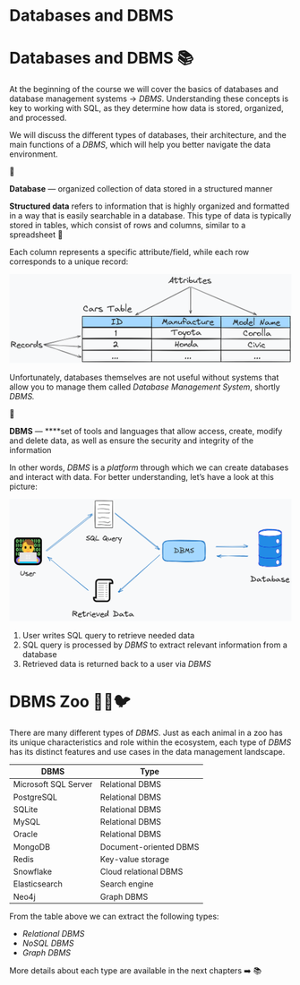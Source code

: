 # Databases and DBMS

# Databases and DBMS 📚

At the beginning of the course we will cover the basics of databases and database management systems → *DBMS*. Understanding these concepts is key to working with SQL, as they determine how data is stored, organized, and processed. 

We will discuss the different types of databases, their architecture, and the main functions of a *DBMS*, which will help you better navigate the data environment.

<aside>
📖

**Database** — organized collection of data stored in a structured manner

</aside>

**Structured data** refers to information that is highly organized and formatted in a way that is easily searchable in a database. This type of data is typically stored in tables, which consist of rows and columns, similar to a spreadsheet 📑

Each column represents a specific attribute/field, while each row corresponds to a unique record:

![table-structure](https://raw.githubusercontent.com/WebOfRussia/sql-course/refs/heads/main/SQL%20Fundamentals/img/table-structure.png)

Unfortunately, databases themselves are not useful without systems that allow you to manage them called *Database Management System*, shortly *DBMS.*

<aside>
📖

**DBMS** — ****set of tools and languages that allow access, create, modify and delete data, as well as ensure the security and integrity of the information

</aside>

In other words, *DBMS* is a *platform* through which we can create databases and interact with data. For better understanding, let’s have a look at this picture:

![dbms-and-db](https://raw.githubusercontent.com/WebOfRussia/sql-course/refs/heads/main/SQL%20Fundamentals/img/dbms-and-db.png)

1. User writes SQL query to retrieve needed data 
2. SQL query is processed by *DBMS* to extract relevant information from a database
3. Retrieved data is returned back to a user via *DBMS*

# DBMS Zoo 🦁🦓🐦

There are many different types of *DBMS*. Just as each animal in a zoo has its unique characteristics and role within the ecosystem, each type of *DBMS* has its distinct features and use cases in the data management landscape.

| **DBMS** | **Type** |
| --- | --- |
| Microsoft SQL Server | Relational DBMS |
| PostgreSQL | Relational DBMS |
| SQLite | Relational DBMS |
| MySQL | Relational DBMS |
| Oracle | Relational DBMS |
| MongoDB | Document-oriented DBMS |
| Redis | Key-value storage |
| Snowflake | Cloud relational DBMS |
| Elasticsearch | Search engine |
| Neo4j | Graph DBMS |

From the table above we can extract the following types:

- *Relational DBMS*
- *NoSQL DBMS*
- *Graph DBMS*

More details about each type are available in the next chapters ➡️ 📚